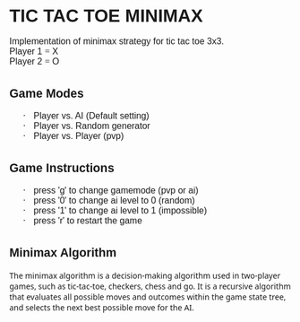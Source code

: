 <html>

<head>
<meta http-equiv=Content-Type content="text/html; charset=utf-8">
<meta name=Generator content="Microsoft Word 15 (filtered)">
<style>
<!--
 /* Font Definitions */
 @font-face
	{font-family:Wingdings;
	panose-1:5 0 0 0 0 0 0 0 0 0;}
@font-face
	{font-family:"Cambria Math";
	panose-1:2 4 5 3 5 4 6 3 2 4;}
@font-face
	{font-family:Calibri;
	panose-1:2 15 5 2 2 2 4 3 2 4;}
@font-face
	{font-family:"Segoe UI";
	panose-1:2 11 5 2 4 2 4 2 2 3;}
 /* Style Definitions */
 p.MsoNormal, li.MsoNormal, div.MsoNormal
	{margin:0cm;
	font-size:12.0pt;
	font-family:"Calibri",sans-serif;}
p.MsoListParagraph, li.MsoListParagraph, div.MsoListParagraph
	{margin-top:0cm;
	margin-right:0cm;
	margin-bottom:0cm;
	margin-left:36.0pt;
	font-size:12.0pt;
	font-family:"Calibri",sans-serif;}
p.MsoListParagraphCxSpFirst, li.MsoListParagraphCxSpFirst, div.MsoListParagraphCxSpFirst
	{margin-top:0cm;
	margin-right:0cm;
	margin-bottom:0cm;
	margin-left:36.0pt;
	font-size:12.0pt;
	font-family:"Calibri",sans-serif;}
p.MsoListParagraphCxSpMiddle, li.MsoListParagraphCxSpMiddle, div.MsoListParagraphCxSpMiddle
	{margin-top:0cm;
	margin-right:0cm;
	margin-bottom:0cm;
	margin-left:36.0pt;
	font-size:12.0pt;
	font-family:"Calibri",sans-serif;}
p.MsoListParagraphCxSpLast, li.MsoListParagraphCxSpLast, div.MsoListParagraphCxSpLast
	{margin-top:0cm;
	margin-right:0cm;
	margin-bottom:0cm;
	margin-left:36.0pt;
	font-size:12.0pt;
	font-family:"Calibri",sans-serif;}
.MsoChpDefault
	{font-family:"Calibri",sans-serif;}
@page WordSection1
	{size:595.3pt 841.9pt;
	margin:72.0pt 72.0pt 72.0pt 72.0pt;}
div.WordSection1
	{page:WordSection1;}
 /* List Definitions */
 ol
	{margin-bottom:0cm;}
ul
	{margin-bottom:0cm;}
-->
</style>

</head>

<body lang=en-CZ style='word-wrap:break-word'>

<div class=WordSection1>

<p class=MsoNormal><b><span lang=EN-GB style='font-size:24.0pt'>TIC TAC TOE
MINIMAX</span></b></p>

<p class=MsoNormal><span lang=EN-GB>&nbsp;</span></p>

<p class=MsoNormal><span lang=EN-GB>Implementation of minimax strategy for tic
tac toe 3x3.</span></p>

<p class=MsoNormal><span lang=EN-GB>Player 1 </span><span lang=EN-GB
style='font-family:Symbol'>=</span><span lang=EN-GB> X</span></p>

<p class=MsoNormal><span lang=EN-GB>Player 2 </span><span lang=EN-GB
style='font-family:Symbol'>=</span><span lang=EN-GB> O</span></p>

<p class=MsoNormal><span lang=EN-GB>&nbsp;</span></p>

<p class=MsoNormal><span lang=EN-GB>&nbsp;</span></p>

<p class=MsoNormal><b><span lang=EN-GB style='font-size:16.0pt'>Game Modes</span></b></p>

<p class=MsoNormal><span lang=EN-GB>&nbsp;</span></p>

<p class=MsoListParagraphCxSpFirst style='text-indent:-18.0pt'><span
lang=EN-GB style='font-family:Symbol'>·<span style='font:7.0pt "Times New Roman"'>&nbsp;&nbsp;&nbsp;&nbsp;&nbsp;
</span></span><span lang=EN-GB>Player vs. AI (Default setting)</span></p>

<p class=MsoListParagraphCxSpMiddle style='text-indent:-18.0pt'><span
lang=EN-GB style='font-family:Symbol'>·<span style='font:7.0pt "Times New Roman"'>&nbsp;&nbsp;&nbsp;&nbsp;&nbsp;
</span></span><span lang=EN-GB>Player vs. Random generator</span></p>

<p class=MsoListParagraphCxSpLast style='text-indent:-18.0pt'><span lang=EN-GB
style='font-family:Symbol'>·<span style='font:7.0pt "Times New Roman"'>&nbsp;&nbsp;&nbsp;&nbsp;&nbsp;
</span></span><span lang=EN-GB>Player vs. Player (pvp)</span></p>

<p class=MsoNormal><span lang=EN-GB>&nbsp;</span></p>

<p class=MsoNormal><span lang=EN-GB>&nbsp;</span></p>

<p class=MsoNormal><b><span lang=EN-GB style='font-size:16.0pt'>Game
Instructions</span></b></p>

<p class=MsoNormal><span lang=EN-GB>&nbsp;</span></p>

<p class=MsoListParagraphCxSpFirst style='text-indent:-18.0pt'><span
lang=EN-GB style='font-family:Symbol'>·<span style='font:7.0pt "Times New Roman"'>&nbsp;&nbsp;&nbsp;&nbsp;&nbsp;
</span></span><span lang=EN-GB>press 'g' to change gamemode (pvp or ai)</span></p>

<p class=MsoListParagraphCxSpMiddle style='text-indent:-18.0pt'><span
lang=EN-GB style='font-family:Symbol'>·<span style='font:7.0pt "Times New Roman"'>&nbsp;&nbsp;&nbsp;&nbsp;&nbsp;
</span></span><span lang=EN-GB>press '0' to change ai level to 0 (random)</span></p>

<p class=MsoListParagraphCxSpMiddle style='text-indent:-18.0pt'><span
lang=EN-GB style='font-family:Symbol'>·<span style='font:7.0pt "Times New Roman"'>&nbsp;&nbsp;&nbsp;&nbsp;&nbsp;
</span></span><span lang=EN-GB>press '1' to change ai level to 1 (impossible)</span></p>

<p class=MsoListParagraphCxSpLast style='text-indent:-18.0pt'><span lang=EN-GB
style='font-family:Symbol'>·<span style='font:7.0pt "Times New Roman"'>&nbsp;&nbsp;&nbsp;&nbsp;&nbsp;
</span></span><span lang=EN-GB>press 'r' to restart the game</span></p>

<p class=MsoNormal><span lang=EN-GB>&nbsp;</span></p>

<p class=MsoNormal><span lang=EN-GB>&nbsp;</span></p>

<p class=MsoNormal><b><span lang=EN-GB style='font-size:16.0pt'>Minimax
Algorithm</span></b></p>

<p class=MsoNormal><span lang=EN-GB>&nbsp;</span></p>

<p class=MsoNormal><span style='font-size:10.5pt;font-family:"Segoe UI",sans-serif'>The
minimax algorithm is a decision-making algorithm used in two-player games, such
as tic-tac-toe, checkers, chess and go</span><span lang=CS style='font-size:
10.5pt;font-family:"Segoe UI",sans-serif'>. It is</span><span style='font-size:
10.5pt;font-family:"Segoe UI",sans-serif'> a recursive algorithm that evaluates
all possible moves and outcomes within the game</span><span lang=CS
style='font-size:10.5pt;font-family:"Segoe UI",sans-serif'> state tree, and selects
the next best possible move for the AI.</span></p>

<p class=MsoNormal>&nbsp;</p>

</div>

</body>

</html>
